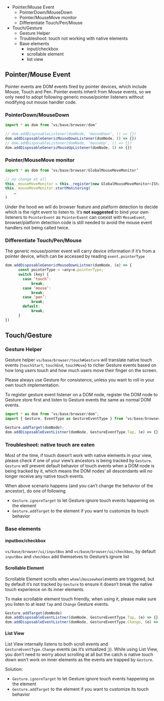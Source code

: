 * Pointer/Mouse Event
	* PointerDown/MouseDown
	* Pointer/MouseMove monitor
	* Differentiate Touch/Pen/Mouse 
* Touch/Gesture
	* Gesture Helper
	* Troubleshoot: touch not working with native elements
	* Base elements
		* input/checkbox
		* scrollable element
		* list view
	

## Pointer/Mouse Event

Pointer events are DOM events fired by pointer devices, which include Mouse, Touch and Pen. Pointer events inherit from Mouse events, so we only need to adopt following generic mouse/pointer listeners without modifying out mouse handler code.

### PointerDown/MouseDown

```js
import * as dom from ‘vs/base/browser/dom’

// dom.addDisposableListener(domNode, ‘mouseDown’, () => {})
dom.addDisposableGenericMouseDownListener(domNode, () => {})
// dom.addDisposableListener(domNode, ‘mouseUp’, () => {})
dom.addDisposableGenericMouseUpListener(domNode, () => {})
```


### Pointer/MouseMove monitor

```js
import * as dom from ‘vs/base/browser/GlobalMouseMoveMonitor’

// no change at all
this._mouseMoveMonitor = this._register(new GlobalMouseMoveMonitor<IStandardMouseMoveEventData>());
this._mouseMoveMonitor.startMonitoring(
    …
)
```

Under the hood we will do browser feature and platform detection to decide which is the right event to listen to. It’s **not suggested** to bind your own listeners to `PointerEvent` as `PointerEvent` can coexist with `MosueEvent`, browser/platform detection code is still needed to avoid the mouse event handlers not being called twice.
	
### Differentiate Touch/Pen/Mouse

The generic mouse/pointer event will carry device information if it’s from a pointer device, which can be accessed by reading `event.pointerType`

```js
dom.addDisposableGenericMouseDownListner(domNode, (e) => {
	  const pointerType = <any>e.pointerType;
	  switch (key) {
	    case ‘touch’:
	        break;
	    case ‘mouse’:
	        break;
	    case ‘pen’:
	        break;	
	    default:
	        break;
	  }
})
```


## Touch/Gesture
### Gesture Helper

Gesture helper `vs/base/browser/touch#Gesture` will translate native touch events (`touchStart`, `touchEnd`, `touchMove`) to richer Gesture events based on how long users touch and how much users move their finger on the screen.

Please always use Gesture for consistence, unless you want to roll in your own touch implementation.

To register gesture event listener on a DOM node, register the DOM node to Gesture store first and listen to Gesture events the same as normal DOM events.

```js
import * as dom from ‘vs/base/browser/dom’;
import { Gesture, EventType as GestureEventType } from ‘vs/base/browser/touch’;

Gesture.addTarget(domNode);
dom.addDisposableEventListner(domNode, GestureEventType.Tap, (e) => {});
```

### Troubleshoot: native touch are eaten

Most of the time, if touch doesn’t work with native elements in your view, please check if one of your view’s ancestors is being tracked by `Gesture`. `Gesture` will prevent default behavior of touch events when a DOM node is being tracked by it, which means the DOM nodes’ all descendants will no longer receive any native touch events.

When above scenario happens (and you can’t change the behavior of the ancestor), do one of following

* `Gesture.ignoreTarget` to let Gesture ignore touch events happening on the element
* `Gesture.addTarget` to the element if you want to customize its touch behavior 

### Base elements
#### inputbox/checkbox

`vs/base/browser/ui/inputBox` and `vs/base/browser/ui/checkbox`, by default `inputBox` and `checkbox` add themselves to Gesture’s ignore list

#### Scrollable Element

Scrollable Element scrolls when `wheel`/`mousewheel`events are triggered, but by default it’s not tracked by `Gesture` to ensure it doesn’t break the native touch experience on its inner elements.

To make scrollable element touch friendly, when using it, please make sure you listen to at least `Tap` and `Change` Gesture events.

```js
Gesture.addTarget(domNode)
dom.addDisposableEventListner(domNode, GestureEventType.Tap, (e) => {}); // Click
dom.addDisposableEventListner(domNode, GestureEventType.Change, (e) => {}); // Scroll
```

#### List View

List View internally listens to both scroll events and `GestureEventType.Change` events (as it’s virtualized ;)). While using List View, you don’t need to worry about scrolling at all but the catch is native touch down won’t work on inner elements as the events are trapped by `Gesture`.

Solution:

* `Gesture.ignoreTarget` to let Gesture ignore touch events happening on the element
* `Gesture.addTarget` to the element if you want to customize its touch behavior 